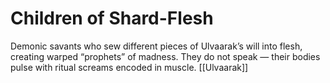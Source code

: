 # Children of Shard-Flesh


Demonic savants who sew different pieces of Ulvaarak’s will into flesh, creating warped “prophets” of madness. They do not speak — their bodies pulse with ritual screams encoded in muscle.
[[Ulvaarak]]
